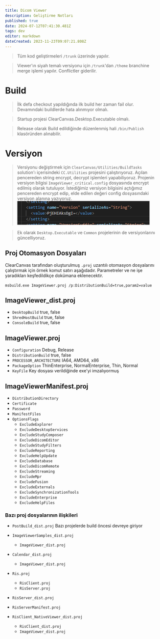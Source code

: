 ```yaml
---
title: Dicom Viewer
description: Geliştirme Notları
published: true
date: 2024-07-12T07:41:30.481Z
tags: dev
editor: markdown
dateCreated: 2023-11-23T09:07:21.808Z
---
```


>Tüm kod geliştirmeleri `/trunk` üzerinde yapılır.

>Viewer'ın siyah temalı versiyonu için `/trunk`'dan `/theme` branchine merge işlemi yapılır. Conflictler giderilir.

# Build
>İlk defa checkout yapıldığında ilk build her zaman fail olur. Devamındaki buildlerde hata alınmıyor olmalı.

>Startup projesi ClearCanvas.Desktop.Executable olmalı.

>Release olarak Build edildiğinde düzenlenmiş hali `/bin/Publish` klasöründen alınabilir.

# Versiyon
>Versiyonu değiştirmek için `ClearCanvas/Utilities/BuildTasks` solution'ı içerisindeki `CC.Utilities` projesini çalıştırıyoruz. Açılan pencereden string encrypt, decrypt işlemleri yapabiliyoruz. Projenin versiyon bilgisi `ImageViewer_critical.config` dosyasında encrypt edilmiş olarak tutuluyor. İstediğimiz versiyon bilgisini açtığımız pencereden encrypt edip, elde edilen değeri config dosyasındaki versiyon alanına yazıyoruz.
![encrypted_version.png](/dicomviewergoruntu/encrypted_version.png)

>Ek olarak `Desktop.Executable` ve `Common` projelerinin de versiyonlarını güncelliyoruz.

## Proj Otomasyon Dosyaları
ClearCanvas tarafından oluşturulmuş `.proj` uzantılı otomasyon dosyalarını çalıştırmak için örnek komut satırı aşağıdadır. Parametreler ve ne işe yaradıkları keşfedildikçe dokümana eklenecektir.

`msbuild.exe ImageViewer.proj /p:DistributionBuild=true,param2=value`

## ImageViewer_dist.proj
- `DesktopBuild` true, false
- `ShredHostBuild` true, false
- `ConsoleBuild` true, false


## ImageViewer.proj

- `Configuration` Debug, Release
- `DistributionBuild` true, false
- `PROCESSOR_ARCHITECTURE` IA64, AMD64, x86
- `PackageOption` ThinEnterprise, NormalEnterprise, Thin, Normal
- `KeyFile` Key dosyası verildiğinde exe'yi imzalıyormuş

## ImageViewerManifest.proj

- `DistributionDirectory`
- `Certificate`
- `Password`
- `ManifestFiles`
- `OptionsFlags`
	- `ExcludeExplorer`
  - `ExcludeDesktopServices`
  - `ExcludeStudyComposer`
  - `ExcludeDicomEditor`
  - `ExcludeStudyFilters`
  - `ExcludeReporting`
  - `ExcludeHelpUpdate`
  - `ExcludeDatabase`
  - `ExcludeDicomRemote`
  - `ExcludeStreaming`
  - `ExcludeMpr`
  - `ExcludeFusion`
  - `ExcludeExternals`
  - `ExcludeSynchronizationTools`
  - `ExcludeEnterprise`
  - `ExcludeHelpFiles`

### Bazı proj dosyalarının ilişkileri
* `PostBuild_dist.proj` Bazı projelerde build öncesi devreye giriyor

* `ImageViewerSamples_dist.proj`
	* `ImageViewer_dist.proj`
  
* `Calendar_dist.proj`
	* `ImageViewer_dist.proj`
  
* `Ris.proj`
	* `RisClient.proj`
  * `RisServer.proj`
  
* `RisServer_dist.proj`
* `RisServerManifest.proj`
  
* `RisClient_NativeViewer_dist.proj`
	* `RisClient_dist.proj`
	* `ImageViewer_dist.proj`
  